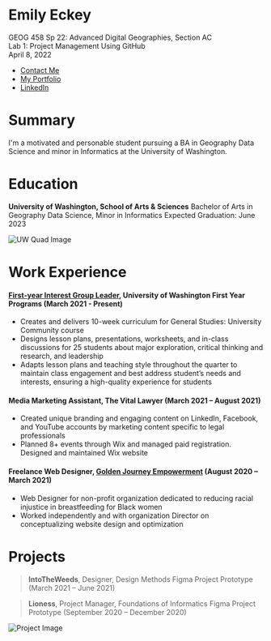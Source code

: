 # Emily Eckey
GEOG 458 Sp 22: Advanced Digital Geographies, Section AC\
Lab 1: Project Management Using GitHub\
April 8, 2022

- [Contact Me](mailto:eeckey@uw.edu)
- [My Portfolio](https://emieckey.myportfolio.com/)
- [LinkedIn](https://www.linkedin.com/in/emily-eckey/)

# Summary

I'm a motivated and personable student pursuing a BA in Geography Data Science and minor in Informatics at the University of Washington.

# Education

**University of Washington, School of Arts & Sciences**
Bachelor of Arts in Geography Data Science, Minor in Informatics
Expected Graduation: June 2023

![UW Quad Image](https://az589735.vo.msecnd.net/images/profilepics/1023567/02.jpg "UW Quad Image") 

# Work Experience

#### [First-year Interest Group Leader](https://fyp.washington.edu/first-year-interest-groups/fig-leaders/), University of Washington First Year Programs (March 2021 - Present)
-	Creates and delivers 10-week curriculum for General Studies: University Community course
-	Designs lesson plans, presentations, worksheets, and in-class discussions for 25 students about major exploration, critical thinking and research, and leadership
-	Adapts lesson plans and teaching style throughout the quarter to maintain class engagement and best address student’s needs and interests, ensuring a high-quality experience for students


#### Media Marketing Assistant, The Vital Lawyer (March 2021 – August 2021)
-	Created unique branding and engaging content on LinkedIn, Facebook, and YouTube accounts by marketing content specific to legal professionals
-	Planned 8+ events through Wix and managed paid registration. Designed and maintained Wix website


#### Freelance Web Designer, [Golden Journey Empowerment](https://www.goldenjourneyempowerment.org/?fbclid=IwAR2OF9nf_ok-zDssfEeo0mQMBVjfMLHMFhyFcHgGjzNowtR1vCy78StyIOc) (August 2020 – March 2021)
-	Web Designer for non-profit organization dedicated to reducing racial injustice in breastfeeding for Black women
-	Worked independently and with organization Director on conceptualizing website design and optimization

# Projects

> **IntoTheWeeds**, Designer, Design Methods Figma Project Prototype (March 2021 – June 2021)

> **Lioness**, Project Manager, Foundations of Informatics Figma Project Prototype (September 2020 – December 2020)

![Project Image](https://pro2-bar-s3-cdn-cf1.myportfolio.com/1266188b-fbb6-4f64-b142-b5e76d964d97/229fcf1a-3da2-46db-b778-257389070925_rw_1920.png?h=a8c6db07334baef67c3d35f4054b530e "Project Image")
